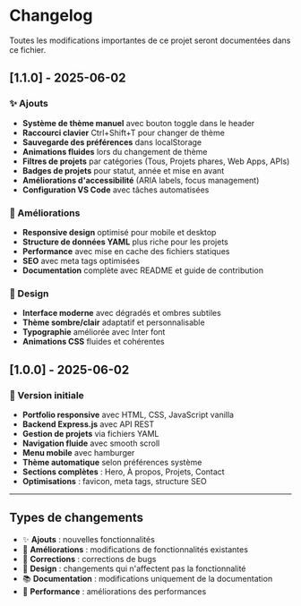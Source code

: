 # Changelog

Toutes les modifications importantes de ce projet seront documentées dans ce fichier.

## [1.1.0] - 2025-06-02

### ✨ Ajouts
- **Système de thème manuel** avec bouton toggle dans le header
- **Raccourci clavier** Ctrl+Shift+T pour changer de thème
- **Sauvegarde des préférences** dans localStorage
- **Animations fluides** lors du changement de thème
- **Filtres de projets** par catégories (Tous, Projets phares, Web Apps, APIs)
- **Badges de projets** pour statut, année et mise en avant
- **Améliorations d'accessibilité** (ARIA labels, focus management)
- **Configuration VS Code** avec tâches automatisées

### 🔧 Améliorations
- **Responsive design** optimisé pour mobile et desktop
- **Structure de données YAML** plus riche pour les projets
- **Performance** avec mise en cache des fichiers statiques
- **SEO** avec meta tags optimisées
- **Documentation** complète avec README et guide de contribution

### 🎨 Design
- **Interface moderne** avec dégradés et ombres subtiles
- **Thème sombre/clair** adaptatif et personnalisable
- **Typographie** améliorée avec Inter font
- **Animations CSS** fluides et cohérentes

## [1.0.0] - 2025-06-02

### 🎉 Version initiale
- **Portfolio responsive** avec HTML, CSS, JavaScript vanilla
- **Backend Express.js** avec API REST
- **Gestion de projets** via fichiers YAML
- **Navigation fluide** avec smooth scroll
- **Menu mobile** avec hamburger
- **Thème automatique** selon préférences système
- **Sections complètes** : Hero, À propos, Projets, Contact
- **Optimisations** : favicon, meta tags, structure SEO

---

## Types de changements
- ✨ **Ajouts** : nouvelles fonctionnalités
- 🔧 **Améliorations** : modifications de fonctionnalités existantes  
- 🐛 **Corrections** : corrections de bugs
- 🎨 **Design** : changements qui n'affectent pas la fonctionnalité
- 📚 **Documentation** : modifications uniquement de la documentation
- 🚀 **Performance** : améliorations des performances
